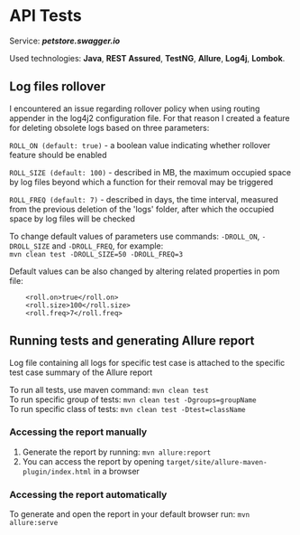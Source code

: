 # API Tests

Service: ***petstore.swagger.io***

Used technologies: **Java**, **REST Assured**, **TestNG**, **Allure**, **Log4j**, **Lombok**.

## Log files rollover

I encountered an issue regarding rollover policy when using routing appender in the log4j2 configuration file. For that reason I created a feature for deleting obsolete logs based on three parameters:

``ROLL_ON (default: true)`` - a boolean value indicating whether rollover feature should be enabled

``ROLL_SIZE (default: 100)`` - described in MB, the maximum occupied space by log files beyond which a function for their removal may be triggered

``ROLL_FREQ (default: 7)`` - described in days, the time interval, measured from the previous deletion of the 'logs' folder, after which the occupied space by log files will be checked

To change default values of parameters use commands: ``-DROLL_ON``, ``-DROLL_SIZE`` and ``-DROLL_FREQ``, for example:  
``mvn clean test -DROLL_SIZE=50 -DROLL_FREQ=3``

Default values can be also changed by altering related properties in pom file:
```
    <roll.on>true</roll.on>
    <roll.size>100</roll.size>
    <roll.freq>7</roll.freq>
```

## Running tests and generating Allure report

Log file containing all logs for specific test case is attached to the specific test case summary of the Allure report

To run all tests, use maven command: ```mvn clean test```  
To run specific group of tests: ```mvn clean test -Dgroups=groupName```  
To run specific class of tests: ``mvn clean test -Dtest=className``

### Accessing the report manually

1. Generate the report by running: ```mvn allure:report```
2. You can access the report by opening ```target/site/allure-maven-plugin/index.html``` in a browser

### Accessing the report automatically

To generate and open the report in your default browser run: ```mvn allure:serve```











